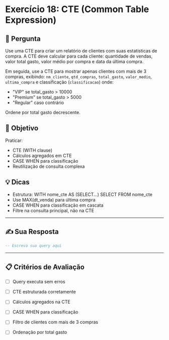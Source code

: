 # Exercício 18: CTE (Common Table Expression)

## 📝 Pergunta

Use uma CTE para criar um relatório de clientes com suas estatísticas de compra. A CTE deve calcular para cada cliente: quantidade de vendas, valor total gasto, valor médio por compra e data da última compra.

Em seguida, use a CTE para mostrar apenas clientes com mais de 3 compras, exibindo: `nm_cliente`, `qtd_compras`, `total_gasto`, `valor_medio`, `ultima_compra` e classificação (`classificacao`) onde:
- "VIP" se total_gasto > 10000
- "Premium" se total_gasto > 5000  
- "Regular" caso contrário

Ordene por total gasto decrescente.

## 🎯 Objetivo

Praticar:
- CTE (WITH clause)
- Cálculos agregados em CTE
- CASE WHEN para classificação
- Reutilização de consulta complexa

## 💡 Dicas

- Estrutura: WITH nome_cte AS (SELECT...) SELECT FROM nome_cte
- Use MAX(dt_venda) para última compra
- CASE WHEN para classificação em cascata
- Filtre na consulta principal, não na CTE

---

## ✍️ Sua Resposta

```sql
-- Escreva sua query aqui


```

---

## 📋 Critérios de Avaliação

- [ ] Query executa sem erros
- [ ] CTE estruturada corretamente
- [ ] Cálculos agregados na CTE
- [ ] CASE WHEN para classificação
- [ ] Filtro de clientes com mais de 3 compras
- [ ] Ordenação por total gasto


